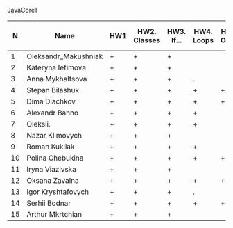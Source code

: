 JavaCore1

N|Name| HW1 | HW2. Classes|HW3. If...|HW4. Loops|HW5. OOP1 |HW6. OOP2 |HW7. Inner classes| HW8. Collection | HW9. String|HW10. Exception|HW11. Thread. IO|HW12. Java8
--|--|--|--|--|--|--|--|--|--|--|--|--|--
1|Oleksandr_Makushniak|+|+|+||||||||||
2|Kateryna Iefimova|+|+|+||||||||||
3|Anna Mykhaltsova|+|+|+|.|||||||||
4|Stepan Bilashuk|+|+|+|+|+|+|||||||
5|Dima Diachkov|+|+|+|+|+|+|||||||
6|Alexandr Bahno|+|+|+|+|||||||||
7|Oleksii.|+|+|+|+|||||||||
8|Nazar Klimovych|+|+|+||||||||||
9|Roman Kukliak|+|+|+|+|||||||||
10|Polina Chebukina|+|+|+|+|+||||||||
11|Iryna Viazivska|+|+|+||||||||||
12|Oksana Zavalna|+|+|+|+|+|.|||||||
13|Igor Kryshtafovych|+|+|+|.|||||||||
14|Serhii Bodnar|+|+|+|+|+|+|||||||
15|Arthur Mkrtchian|+|+|+||||||||||

 
